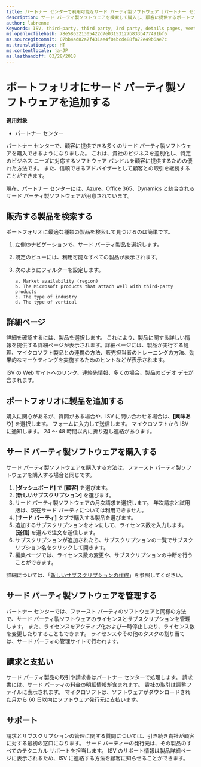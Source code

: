 ```yaml
---
title: パートナー センターで利用可能なサード パーティ製ソフトウェア |パートナー センター
description: サード パーティ製ソフトウェアを検索して購入し、顧客に提供するポートフォリオに追加することができます。
author: labrenne
Keywords: ISV, third-party, third party, 3rd party, details pages, vertical software, software publisher
ms.openlocfilehash: 78e586321305422d7e03153127b833b477491bf6
ms.sourcegitcommit: 07bb4ad82a7f431ae4f04bcd488fa72e49b6ae7c
ms.translationtype: HT
ms.contentlocale: ja-JP
ms.lasthandoff: 03/28/2018
---
```

# <a name="add-third-party-software-to-your-portfolio"></a>ポートフォリオにサード パーティ製ソフトウェアを追加する

**適用対象** 

- パートナー センター


パートナー センターで、顧客に提供できる多くのサード パーティ製ソフトウェアを購入できるようになりました。 これは、貴社のビジネスを差別化し、特定のビジネス ニーズに対応するソフトウェア バンドルを顧客に提供するための優れた方法です。 また、信頼できるアドバイザーとして顧客との取引を継続することができます。

現在、パートナー センターには、Azure、Office 365、Dynamics と統合されるサード パーティ製ソフトウェアが用意されています。

## <a name="discover-the-products-you-want-to-sell"></a>販売する製品を検索する

ポートフォリオに最適な種類の製品を検索して見つけるのは簡単です。 
1.  左側のナビゲーションで、サード パーティ製品を選択します。 
2.  既定のビューには、利用可能なすべての製品が表示されます。 
3.  次のようにフィルターを設定します。

        a. Market availability (region) 
        b. The Microsoft products that attach well with third-party products  
        c. The type of industry 
        d. The type of vertical 

## <a name="the-details-page"></a>詳細ページ

詳細を確認するには、製品を選択します。 これにより、製品に関する詳しい情報を提供する詳細ページが表示されます。詳細ページには、製品が実行する処理、マイクロソフト製品との連携の方法、販売担当者のトレーニングの方法、効果的なマーケティングを実施するためのヒントなどが表示されます。 

ISV の Web サイトへのリンク、連絡先情報、多くの場合、製品のビデオ デモが含まれます。 

## <a name="add-the-product-to-your-portfolio"></a>ポートフォリオに製品を追加する

購入に関心があるが、質問がある場合や、ISV に問い合わせる場合は、**[興味あり]** を選択します。 フォームに入力して送信します。 マイクロソフトから ISV に通知します。 24 ～ 48 時間以内に折り返し連絡があります。 

## <a name="purchase-the-third-party-software"></a>サード パーティ製ソフトウェアを購入する

サード パーティ製ソフトウェアを購入する方法は、ファースト パーティ製ソフトウェアを購入する場合と同じです。 

1.  **[ダッシュボード]** で **[顧客]** を選びます。
2.  **[新しいサブスクリプション]** を選びます。
3.  サード パーティ製ソフトウェアの月次請求を選択します。 年次請求と試用版は、現在サード パーティについては利用できません。
4.  **[サード パーティ]** タブで購入する製品を選びます。
5.  追加するサブスクリプションをオンにして、ライセンス数を入力します。 **[送信]** を選んで注文を送信します。
6.  サブスクリプションが追加されたら、サブスクリプションの一覧でサブスクリプション名をクリックして開きます。 
7.  編集ページでは、ライセンス数の変更や、サブスクリプションの中断を行うことができます。

詳細については、「[新しいサブスクリプションの作成](create-a-new-subscription.md)」を参照してください。

## <a name="administer-the-third-party-software"></a>サード パーティ製ソフトウェアを管理する

パートナー センターでは、ファースト パーティのソフトウェアと同様の方法で、サード パーティ製ソフトウェアのライセンスとサブスクリプションを管理します。 また、ライセンスをアクティブ化および一時停止したり、ライセンス数を変更したりすることもできます。 ライセンスやその他のタスクの割り当ては、サード パーティの管理サイトで行われます。

## <a name="billing-and-payment"></a>請求と支払い

サード パーティ製品の取引や請求書はパートナー センターで処理します。 請求書には、サード パーティの料金の明細情報が含まれます。 貴社の取引は調整ファイルに表示されます。 マイクロソフトは、ソフトウェアがダウンロードされた月から 60 日以内にソフトウェア発行元に支払います。 

## <a name="support"></a>サポート

請求とサブスクリプションの管理に関する質問については、引き続き貴社が顧客に対する最初の窓口になります。 サード パーティーの発行元は、その製品のすべてのテクニカル サポートを担当します。 ISV のサポート情報は製品詳細ページに表示されるため、ISV に連絡する方法を顧客に知らせることができます。

